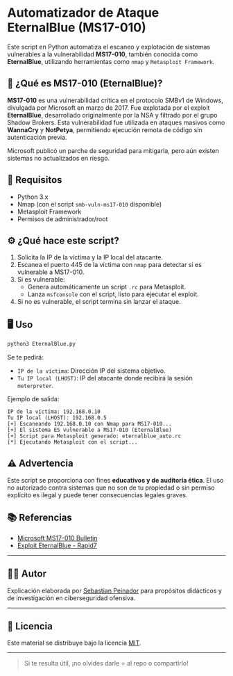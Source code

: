 
# Automatizador de Ataque EternalBlue (MS17-010)

Este script en Python automatiza el escaneo y explotación de sistemas vulnerables a la vulnerabilidad **MS17-010**, también conocida como **EternalBlue**, utilizando herramientas como `nmap` y `Metasploit Framework`.

## 🚨 ¿Qué es MS17-010 (EternalBlue)?

**MS17-010** es una vulnerabilidad crítica en el protocolo SMBv1 de Windows, divulgada por Microsoft en marzo de 2017. Fue explotada por el exploit **EternalBlue**, desarrollado originalmente por la NSA y filtrado por el grupo Shadow Brokers. Esta vulnerabilidad fue utilizada en ataques masivos como **WannaCry** y **NotPetya**, permitiendo ejecución remota de código sin autenticación previa.

Microsoft publicó un parche de seguridad para mitigarla, pero aún existen sistemas no actualizados en riesgo.

## 🧰 Requisitos

- Python 3.x
- Nmap (con el script `smb-vuln-ms17-010` disponible)
- Metasploit Framework
- Permisos de administrador/root

## ⚙️ ¿Qué hace este script?

1. Solicita la IP de la víctima y la IP local del atacante.
2. Escanea el puerto 445 de la víctima con `nmap` para detectar si es vulnerable a MS17-010.
3. Si es vulnerable:
   - Genera automáticamente un script `.rc` para Metasploit.
   - Lanza `msfconsole` con el script, listo para ejecutar el exploit.
4. Si no es vulnerable, el script termina sin lanzar el ataque.

## 🖥️ Uso

```bash
python3 EternalBlue.py
```

Se te pedirá:

- `IP de la víctima`: Dirección IP del sistema objetivo.
- `Tu IP local (LHOST)`: IP del atacante donde recibirá la sesión `meterpreter`.

Ejemplo de salida:

```
IP de la víctima: 192.168.0.10
Tu IP local (LHOST): 192.168.0.5
[+] Escaneando 192.168.0.10 con Nmap para MS17-010...
[+] El sistema ES vulnerable a MS17-010 (EternalBlue)
[+] Script para Metasploit generado: eternalblue_auto.rc
[*] Ejecutando Metasploit con el script...
```

## ⚠️ Advertencia

Este script se proporciona con fines **educativos y de auditoría ética**. El uso no autorizado contra sistemas que no son de tu propiedad o sin permiso explícito es ilegal y puede tener consecuencias legales graves.

## 📚 Referencias

- [Microsoft MS17-010 Bulletin](https://docs.microsoft.com/en-us/security-updates/securitybulletins/2017/ms17-010)
- [Exploit EternalBlue - Rapid7](https://www.rapid7.com/db/modules/exploit/windows/smb/ms17_010_eternalblue/)

---

## 🧑‍🏫 Autor

Explicación elaborada por [Sebastian Peinador](https://www.linkedin.com/in/sebastian-j-peinador/) para propósitos didácticos y de investigación en ciberseguridad ofensiva.

---

## 📄 Licencia

Este material se distribuye bajo la licencia [MIT](LICENSE).

---

> Si te resulta útil, ¡no olvides darle ⭐ al repo o compartirlo!

